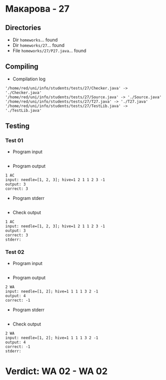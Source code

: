 # Макарова - 27
## Directories
- Dir `homeworks`... found
- Dir `homeworks/27`... found
- File `homeworks/27/P27.java`... found
## Compiling
- Compilation log
```
'/home/red/uni/info/students/tests/27/Checker.java' -> './Checker.java'
'/home/red/uni/info/students/tests/27/Source.java' -> './Source.java'
'/home/red/uni/info/students/tests/27/T27.java' -> './T27.java'
'/home/red/uni/info/students/tests/27/TestLib.java' -> './TestLib.java'

```
## Testing
### Test 01
- Program input
```

```
- Program output
```
1 AC
input: needle=[1, 2, 3]; hive=1 2 1 1 2 3 -1
output: 3
correct: 3

```
- Program stderr
```

```
- Check output
```
1 AC
input: needle=[1, 2, 3]; hive=1 2 1 1 2 3 -1
output: 3
correct: 3
stderr:

```
### Test 02
- Program input
```

```
- Program output
```
2 WA
input: needle=[1, 2]; hive=1 1 1 1 3 2 -1
output: 4
correct: -1

```
- Program stderr
```

```
- Check output
```
2 WA
input: needle=[1, 2]; hive=1 1 1 1 3 2 -1
output: 4
correct: -1
stderr:

```
# Verdict: **WA 02** - WA 02
